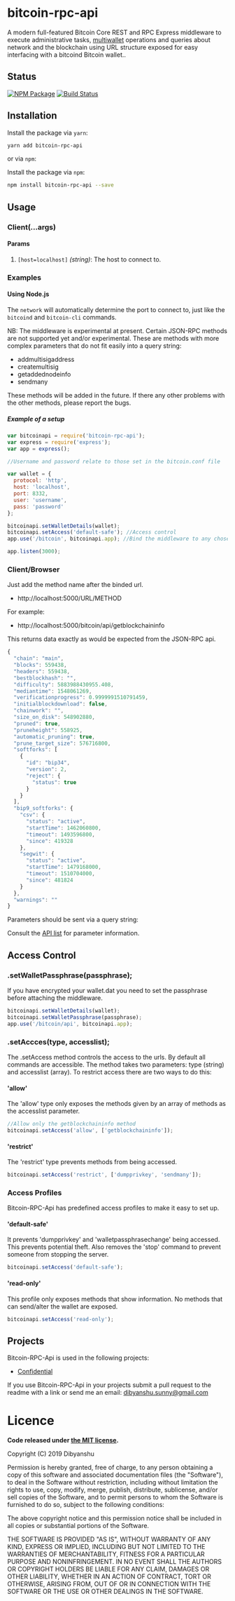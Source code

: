 # bitcoin-rpc-api
A modern full-featured Bitcoin Core REST and RPC Express middleware to execute administrative tasks, [multiwallet](https://bitcoincore.org/en/2017/09/01/release-0.15.0/#multiwallet) operations and queries about network and the blockchain using URL structure exposed for easy interfacing with a bitcoind Bitcoin wallet..

## Status
[![NPM Package](https://img.shields.io/badge/npm-0.1.0-orange.svg)](https://www.npmjs.org/package/dibyanshu)
[![Build Status](https://img.shields.io/badge/build-failed-red.svg)](https://github.com/dibyanshusinha/)

## Installation

Install the package via `yarn`:

```sh
yarn add bitcoin-rpc-api
```

or via `npm`:

Install the package via `npm`:

```sh
npm install bitcoin-rpc-api --save
```


## Usage
### Client(...args)
#### Params
1. `[host=localhost]` _(string)_: The host to connect to.


### Examples
#### Using Node.js
The `network` will automatically determine the port to connect to, just like the `bitcoind` and `bitcoin-cli` commands.

NB: The middleware is experimental at present. Certain JSON-RPC methods are not supported yet and/or experimental. These are methods with more complex parameters that do not fit easily into a query string:

- addmultisigaddress
- createmultisig
- getaddednodeinfo
- sendmany

These methods will be added in the future. If there any other problems with the other methods, please report the bugs.

##### Example of a setup

```javascript
var bitcoinapi = require('bitcoin-rpc-api');
var express = require('express');
var app = express();

//Username and password relate to those set in the bitcoin.conf file

var wallet = {
  protocol: 'http',
  host: 'localhost',
  port: 8332,
  user: 'username',
  pass: 'password'
};

bitcoinapi.setWalletDetails(wallet);
bitcoinapi.setAccess('default-safe'); //Access control
app.use('/bitcoin', bitcoinapi.app); //Bind the middleware to any chosen url

app.listen(3000);
```

### Client/Browser

Just add the method name after the binded url.

* http://localhost:5000/URL/METHOD

For example:

* http://localhost:5000/bitcoin/api/getblockchaininfo

This returns data exactly as would be expected from the JSON-RPC api.

```javascript
{
  "chain": "main",
  "blocks": 559438,
  "headers": 559438,
  "bestblockhash": "",
  "difficulty": 5883988430955.408,
  "mediantime": 1548061269,
  "verificationprogress": 0.9999991510791459,
  "initialblockdownload": false,
  "chainwork": "",
  "size_on_disk": 548902880,
  "pruned": true,
  "pruneheight": 558925,
  "automatic_pruning": true,
  "prune_target_size": 576716800,
  "softforks": [
    {
      "id": "bip34",
      "version": 2,
      "reject": {
        "status": true
      }
    }
  ],
  "bip9_softforks": {
    "csv": {
      "status": "active",
      "startTime": 1462060800,
      "timeout": 1493596800,
      "since": 419328
    },
    "segwit": {
      "status": "active",
      "startTime": 1479168000,
      "timeout": 1510704000,
      "since": 481824
    }
  },
  "warnings": ""
}


```

Parameters should be sent via a query string:

Consult the [API list](https://bitcoin.org/en/developer-reference#remote-procedure-calls-rpcs) for parameter information.


## Access Control

### .setWalletPassphrase(passphrase);

If you have encrypted your wallet.dat you need to set the passphrase before attaching the middleware.
```javascript
bitcoinapi.setWalletDetails(wallet);
bitcoinapi.setWalletPassphrase(passphrase);
app.use('/bitcoin/api', bitcoinapi.app);
```

### .setAccces(type, accesslist);

The .setAccess method controls the access to the urls. By default all commands are accessible. The method takes two parameters: type (string) and accesslist (array). To restrict access there are two ways to do this:

#### 'allow'

The 'allow' type only exposes the methods given by an array of methods as the accesslist parameter.

```javascript
//Allow only the getblockchaininfo method
bitcoinapi.setAccess('allow', ['getblockchaininfo']);
```

#### 'restrict'

The 'restrict' type prevents methods from being accessed.

```javascript
bitcoinapi.setAccess('restrict', ['dumpprivkey', 'sendmany']);
```

### Access Profiles

Bitcoin-RPC-Api has predefined access profiles to make it easy to set up.

#### 'default-safe'

It prevents 'dumpprivkey' and 'walletpassphrasechange' being accessed. This prevents potential theft. Also removes the 'stop' command to prevent someone from stopping the server.

```javascript
bitcoinapi.setAccess('default-safe');
```

#### 'read-only'

This profile only exposes methods that show information. No methods that can send/alter the wallet are exposed.

```javascript
bitcoinapi.setAccess('read-only');
```

## Projects

Bitcoin-RPC-Api is used in the following projects:

* [Confidential](http://link)

If you use Bitcoin-RPC-Api in your projects submit a pull request to the readme with a link or send me an email: dibyanshu.sunny@gmail.com

# Licence

**Code released under [the MIT license](https://github.com/dibyanshusinha/bitcoin-rpc-api/blob/master/LICENSE).**

Copyright (C) 2019 Dibyanshu

Permission is hereby granted, free of charge, to any person obtaining a copy of this software and associated documentation files (the "Software"), to deal in the Software without restriction, including without limitation the rights to use, copy, modify, merge, publish, distribute, sublicense, and/or sell copies of the Software, and to permit persons to whom the Software is furnished to do so, subject to the following conditions:

The above copyright notice and this permission notice shall be included in all copies or substantial portions of the Software.

THE SOFTWARE IS PROVIDED "AS IS", WITHOUT WARRANTY OF ANY KIND, EXPRESS OR IMPLIED, INCLUDING BUT NOT LIMITED TO THE WARRANTIES OF MERCHANTABILITY, FITNESS FOR A PARTICULAR PURPOSE AND NONINFRINGEMENT. IN NO EVENT SHALL THE AUTHORS OR COPYRIGHT HOLDERS BE LIABLE FOR ANY CLAIM, DAMAGES OR OTHER LIABILITY, WHETHER IN AN ACTION OF CONTRACT, TORT OR OTHERWISE, ARISING FROM, OUT OF OR IN CONNECTION WITH THE SOFTWARE OR THE USE OR OTHER DEALINGS IN THE SOFTWARE.

